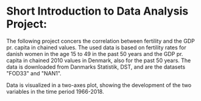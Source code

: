 # Short Introduction to Data Analysis Project:

The following project concers the correlation between fertility and the GDP pr. capita in chained values. The used data is based on fertility rates for danish women in the age 15 to 49 in the past 50 years and the GDP pr. capita in chained 2010 values in Denmark, also for the past 50 years. The data is downloaded from Danmarks Statistik, DST, and are the datasets "FOD33" and "NAN1".

Data is visualized in a two-axes plot, showing the development of the two variables in the time period 1966-2018.

